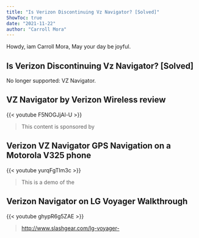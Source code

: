 ```yaml
---
title: "Is Verizon Discontinuing Vz Navigator? [Solved]"
ShowToc: true 
date: "2021-11-22"
author: "Carroll Mora" 
---
```


Howdy, iam Carroll Mora, May your day be joyful.
## Is Verizon Discontinuing Vz Navigator? [Solved]
No longer supported: VZ Navigator.

## VZ Navigator by Verizon Wireless review
{{< youtube F5NOGJjAl-U >}}
>This content is sponsored by 

## Verizon VZ Navigator GPS Navigation on a Motorola V325 phone
{{< youtube yurqFgTIm3c >}}
>This is a demo of the 

## Verizon Navigator on LG Voyager Walkthrough
{{< youtube ghypR6g5ZAE >}}
>http://www.slashgear.com/lg-voyager-

